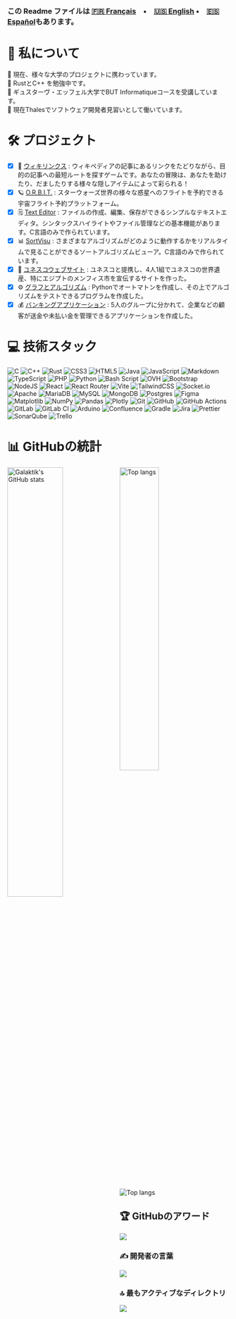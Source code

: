 
### この Readme ファイルは [🇫🇷 Français](README_fr.md)　•　[🇺🇸 English](README.md)  •　[🇪🇸 Español](README_es.md)もあります。

# 💫 私について
🔭 現在、様々な大学のプロジェクトに携わっています。<br>
🌱 RustとC++ を勉強中です。<br>
📝 ギュスターヴ・エッフェル大学でBUT Informatiqueコースを受講しています。<br>
💼 現在Thalesでソフトウェア開発者見習いとして働いています。<br>

# 🛠️ プロジェクト
- [x] 📖 [ウィキリンクス](https://github.com/Galaktik-hub/B2-S4-Wikilinks) : ウィキペディアの記事にあるリンクをたどりながら、目的の記事への最短ルートを探すゲームです。あなたの冒険は、あなたを助けたり、だましたりする様々な隠しアイテムによって彩られる！
- [x] 🪐 [O.R.B.I.T.](https://github.com/Galaktik-hub/B2-S3-ORBIT) : スターウォーズ世界の様々な惑星へのフライトを予約できる宇宙フライト予約プラットフォーム。
- [x] 🗒️ [Text Editor](https://github.com/Galaktik-hub/text-editor) : ファイルの作成、編集、保存ができるシンプルなテキストエディタ。シンタックスハイライトやファイル管理などの基本機能があります。C言語のみで作られています。
- [x] 📊 [SortVisu](https://github.com/Galaktik-hub/sortvisu) : さまざまなアルゴリズムがどのように動作するかをリアルタイムで見ることができるソートアルゴリズムビューア。C言語のみで作られています。
- [x] 🏰 [ユネスコウェブサイト](https://github.com/Galaktik-hub/sae-unesco) : ユネスコと提携し、4人1組でユネスコの世界遺産、特にエジプトのメンフィス市を宣伝するサイトを作った。
- [x] ⚙️ [グラフとアルゴリズム](https://github.com/Galaktik-hub/automates) : Pythonでオートマトンを作成し、その上でアルゴリズムをテストできるプログラムを作成した。
- [x] 💰 [バンキングアプリケーション](https://github.com/Galaktik-hub/banque-tran) : 5人のグループに分かれて、企業などの顧客が送金や未払い金を管理できるアプリケーションを作成した。

# 💻 技術スタック
![C](https://img.shields.io/badge/c-%2300599C.svg?style=for-the-badge&logo=c&logoColor=white) ![C++](https://img.shields.io/badge/c++-%2300599C.svg?style=for-the-badge&logo=c%2B%2B&logoColor=white) ![Rust](https://img.shields.io/badge/Rust-orange?style=for-the-badge&logo=rust&logoColor=#B7410E)  ![CSS3](https://img.shields.io/badge/css3-%231572B6.svg?style=for-the-badge&logo=css3&logoColor=white) ![HTML5](https://img.shields.io/badge/html5-%23E34F26.svg?style=for-the-badge&logo=html5&logoColor=white) ![Java](https://img.shields.io/badge/java-%23ED8B00.svg?style=for-the-badge&logo=openjdk&logoColor=white) ![JavaScript](https://img.shields.io/badge/javascript-%23323330.svg?style=for-the-badge&logo=javascript&logoColor=%23F7DF1E) ![Markdown](https://img.shields.io/badge/markdown-%23000000.svg?style=for-the-badge&logo=markdown&logoColor=white) ![TypeScript](https://img.shields.io/badge/typescript-%23007ACC.svg?style=for-the-badge&logo=typescript&logoColor=white) ![PHP](https://img.shields.io/badge/php-%23777BB4.svg?style=for-the-badge&logo=php&logoColor=white) ![Python](https://img.shields.io/badge/python-3670A0?style=for-the-badge&logo=python&logoColor=ffdd54) ![Bash Script](https://img.shields.io/badge/bash_script-%23121011.svg?style=for-the-badge&logo=gnu-bash&logoColor=white) ![OVH](https://img.shields.io/badge/ovh-%23123F6D.svg?style=for-the-badge&logo=ovh&logoColor=#123F6D) ![Bootstrap](https://img.shields.io/badge/bootstrap-%238511FA.svg?style=for-the-badge&logo=bootstrap&logoColor=white) ![NodeJS](https://img.shields.io/badge/node.js-6DA55F?style=for-the-badge&logo=node.js&logoColor=white) ![React](https://img.shields.io/badge/react-%2320232a.svg?style=for-the-badge&logo=react&logoColor=%2361DAFB) ![React Router](https://img.shields.io/badge/React_Router-CA4245?style=for-the-badge&logo=react-router&logoColor=white) ![Vite](https://img.shields.io/badge/vite-%23646CFF.svg?style=for-the-badge&logo=vite&logoColor=white) ![TailwindCSS](https://img.shields.io/badge/tailwindcss-%2338B2AC.svg?style=for-the-badge&logo=tailwind-css&logoColor=white) ![Socket.io](https://img.shields.io/badge/Socket.io-black?style=for-the-badge&logo=socket.io&badgeColor=010101) ![Apache](https://img.shields.io/badge/apache-%23D42029.svg?style=for-the-badge&logo=apache&logoColor=white) ![MariaDB](https://img.shields.io/badge/MariaDB-003545?style=for-the-badge&logo=mariadb&logoColor=white) ![MySQL](https://img.shields.io/badge/mysql-4479A1.svg?style=for-the-badge&logo=mysql&logoColor=white) ![MongoDB](https://img.shields.io/badge/MongoDB-%234ea94b.svg?style=for-the-badge&logo=mongodb&logoColor=white) ![Postgres](https://img.shields.io/badge/postgres-%23316192.svg?style=for-the-badge&logo=postgresql&logoColor=white) ![Figma](https://img.shields.io/badge/figma-%23F24E1E.svg?style=for-the-badge&logo=figma&logoColor=white) ![Matplotlib](https://img.shields.io/badge/Matplotlib-%23ffffff.svg?style=for-the-badge&logo=Matplotlib&logoColor=black) ![NumPy](https://img.shields.io/badge/numpy-%23013243.svg?style=for-the-badge&logo=numpy&logoColor=white) ![Pandas](https://img.shields.io/badge/pandas-%23150458.svg?style=for-the-badge&logo=pandas&logoColor=white) ![Plotly](https://img.shields.io/badge/Plotly-%233F4F75.svg?style=for-the-badge&logo=plotly&logoColor=white) ![Git](https://img.shields.io/badge/git-%23F05033.svg?style=for-the-badge&logo=git&logoColor=white) ![GitHub](https://img.shields.io/badge/github-%23121011.svg?style=for-the-badge&logo=github&logoColor=white) ![GitHub Actions](https://img.shields.io/badge/github%20actions-%232671E5.svg?style=for-the-badge&logo=githubactions&logoColor=white) ![GitLab](https://img.shields.io/badge/gitlab-%23181717.svg?style=for-the-badge&logo=gitlab&logoColor=white) ![GitLab CI](https://img.shields.io/badge/gitlab%20CI-%23181717.svg?style=for-the-badge&logo=gitlab&logoColor=white) ![Arduino](https://img.shields.io/badge/-Arduino-00979D?style=for-the-badge&logo=Arduino&logoColor=white) ![Confluence](https://img.shields.io/badge/confluence-%23172BF4.svg?style=for-the-badge&logo=confluence&logoColor=white) ![Gradle](https://img.shields.io/badge/Gradle-02303A.svg?style=for-the-badge&logo=Gradle&logoColor=white) ![Jira](https://img.shields.io/badge/jira-%230A0FFF.svg?style=for-the-badge&logo=jira&logoColor=white) ![Prettier](https://img.shields.io/badge/prettier-%23F7B93E.svg?style=for-the-badge&logo=prettier&logoColor=black) ![SonarQube](https://img.shields.io/badge/SonarQube-black?style=for-the-badge&logo=sonarqube&logoColor=4E9BCD) ![Trello](https://img.shields.io/badge/Trello-%23026AA7.svg?style=for-the-badge&logo=Trello&logoColor=white)

# 📊 GitHubの統計
<img align="left" width="50%" alt="Galaktik's GitHub stats" src="https://github-readme-stats.vercel.app/api?username=Galaktik-hub&theme=tokyonight&hide_border=false&include_all_commits=false&count_private=true"/>
<img align="left" width="42%" alt="Top langs" src="https://github-readme-stats.vercel.app/api/top-langs/?username=Galaktik-hub&theme=tokyonight&hide_border=false&include_all_commits=false&count_private=true&layout=compact"/><br>
<img alt="Top langs" src="https://github-readme-streak-stats.herokuapp.com/?user=Galaktik-hub&theme=vue-dark&hide_border=false"/>

## 🏆 GitHubのアワード
![](https://github-profile-trophy.vercel.app/?username=Galaktik-hub&theme=radical&no-frame=true&no-bg=false&margin-w=4)

### ✍️ 開発者の言葉
![](https://quotes-github-readme.vercel.app/api?type=horizontal&theme=tokyonight)

### 🔝 最もアクティブなディレクトリ
![](https://github-contributor-stats.vercel.app/api?username=Galaktik-hub&limit=5&theme=tokyonight&combine_all_yearly_contributions=true)

